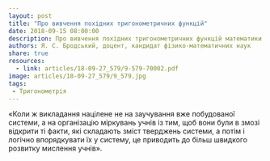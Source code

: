 ```yaml
---
layout: post
title: "Про вивчення похідних тригонометричних функцій"
date: 2018-09-15 08:00:00
description: Про вивчення похідних тригонометричних функцій математики
authors: Я. С. Бродський, доцент, кандидат фізико-математичних наук
share: true
resources:
  - link: articles/18-09-27_579/9-579-70002.pdf
image: articles/18-09-27_579/9_579.jpg
tags:
 - Тригонометрія
---
```


«Коли ж викладання націлене не на заучування вже побудованої системи, а на організацію міркувань учнів із тим, щоб вони були в змозі відкрити ті факти, які складають зміст тверджень системи, а потім і логічно впорядкувати їх у систему, це приводить до більш швидкого розвитку мислення учнів».
